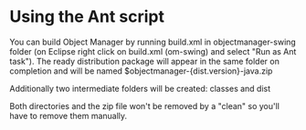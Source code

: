 # Using the Ant script #

You can build Object Manager by running build.xml in objectmanager-swing folder (on Eclipse right click on build.xml (om-swing) and select "Run as Ant task"). The ready distribution package will appear in the same folder on completion and will be named $objectmanager-{dist.version}-java.zip

Additionally two intermediate folders will be created: classes and dist

Both directories and the zip file won't be removed by a "clean" so you'll have to remove them manually.